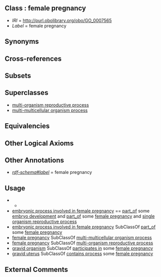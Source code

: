 
## Class : female pregnancy

 * *IRI* = http://purl.obolibrary.org/obo/GO_0007565
 * *Label* = female pregnancy

## Synonyms


## Cross-references


## Subsets


## Superclasses

 * [multi-organism reproductive process](../../GO/03/GO_0044703.md)
 * [multi-multicellular organism process](../../GO/06/GO_0044706.md)

## Equivalencies


## Other Logical Axioms


## Other Annotations

 * *[rdf-schema#label](../../el/rdf-schema#label.md)* = female pregnancy

## Usage

 * -
 * [embryonic process involved in female pregnancy](../../GO/36/GO_0060136.md) == [part_of](../../BFO/50/BFO_0000050.md) some [embryo development](../../GO/90/GO_0009790.md) and [part_of](../../BFO/50/BFO_0000050.md) some [female pregnancy](../../GO/65/GO_0007565.md) and [single organism reproductive process](../../GO/02/GO_0044702.md)
 * [embryonic process involved in female pregnancy](../../GO/36/GO_0060136.md) SubClassOf [part_of](../../BFO/50/BFO_0000050.md) some [female pregnancy](../../GO/65/GO_0007565.md)
 * [female pregnancy](../../GO/65/GO_0007565.md) SubClassOf [multi-multicellular organism process](../../GO/06/GO_0044706.md)
 * [female pregnancy](../../GO/65/GO_0007565.md) SubClassOf [multi-organism reproductive process](../../GO/03/GO_0044703.md)
 * [gravid organism](../../UBERON/97/UBERON_0009097.md) SubClassOf [participates in](../../BFO/56/BFO_0000056.md) some [female pregnancy](../../GO/65/GO_0007565.md)
 * [gravid uterus](../../UBERON/98/UBERON_0009098.md) SubClassOf [contains process](../../BFO/67/BFO_0000067.md) some [female pregnancy](../../GO/65/GO_0007565.md)

## External Comments

